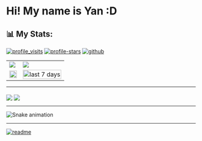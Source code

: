 <h1> Hi! My name is Yan :D </h1>

## :bar_chart: My Stats:
[![profile_visits](https://komarev.com/ghpvc/?username=TheYanVictor&color=blueviolet&style=flat-square&label=Profile+Visits)](https://github.com/TheYanVictor "since Dec 25, 2021")
[![profile-stars](https://img.shields.io/github/stars/TheYanVictor?label=Profile+Stars)](https://github.com/TheYanVictor)
[![github](https://img.shields.io/github/followers/TheYanVictor?logo=github)](https://github.com/TheYanVictor?tab=followers)

<div align="center">
    <a href="https://github.com/TheYanVictor">
        <table style="table-layout: auto;">
            <tr>
                <td>
                    <img style="vertical-align: bottom; display:block; object-fit: cover;" src="https://github-readme-stats.vercel.app/api?username=TheYanVictor&theme=dark&show_icons=true&count_private=true">
                </td>
                <td>
                    <img style="vertical-align: bottom; display:block; object-fit: cover;" src="https://github-readme-streak-stats.herokuapp.com/?user=TheYanVictor&theme=dark">
                </td>
            </tr>
            <tr>
                <td>
                    <img style="vertical-align: bottom; display:block; object-fit: cover;" width="100%" src="https://github-readme-stats.vercel.app/api/top-langs/?username=TheYanVictor&theme=dark&layout=compact">
                </td>
                <td>
                    <img style="vertical-align: bottom; display:block; object-fit: fill;" height="100%" src="https://github-readme-stats.vercel.app/api/wakatime?username=TheYanVictor&layout=compact" title="last 7 days">
                </td>
            </tr>
        </table>
    </a>
</div>


-------
  
</div>
  <a href="https://www.instagram.com/yanvrm/" target="_blank"><img align="middle" src="https://img.shields.io/badge/-Instagram-%23E4405F?style=for-the-badge&logo=instagram&logoColor=white" target="_blank"></a>
  <a href="https://www.linkedin.com/in/the-yan-victor/" target="_blank"><img align="middle" src="https://img.shields.io/badge/-LinkedIn-%230077B5?style=for-the-badge&logo=linkedin&logoColor=white" target="_blank"></a> 
  
------
  ![Snake animation](https://github.com/TheYanVictor/TheYanVictor/blob/output/github-contribution-grid-snake.svg)
  
------
 
</div>
 
[![readme](https://github-readme-stats.vercel.app/api/pin/?username=TheYanVictor&repo=TheYanVictor&theme=react)](https://github.com/TheYanVictor/TheYanVictor)

